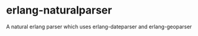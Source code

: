 erlang-naturalparser
====================

A natural erlang parser which uses erlang-dateparser and erlang-geoparser
